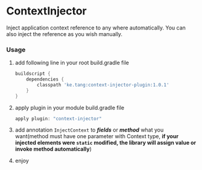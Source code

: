 # ContextInjector

Inject application context reference to any where automatically. You can also inject the reference as you wish manually.

### Usage

1. add following line in your root build.gradle file

   ```groovy
   buildscript {
       dependencies {
           classpath 'ke.tang:context-injector-plugin:1.0.1'
       }
   }
   ```

2. apply plugin in your module build.gradle file

   ```groovy
   apply plugin: "context-injector"
   ```

3. add annotation `InjectContext` to ***fields*** or ***method*** what you want(method must have one parameter with Context type, **if your injected elements were `static` modified, the library will assign value or invoke method automatically**)

4. enjoy


